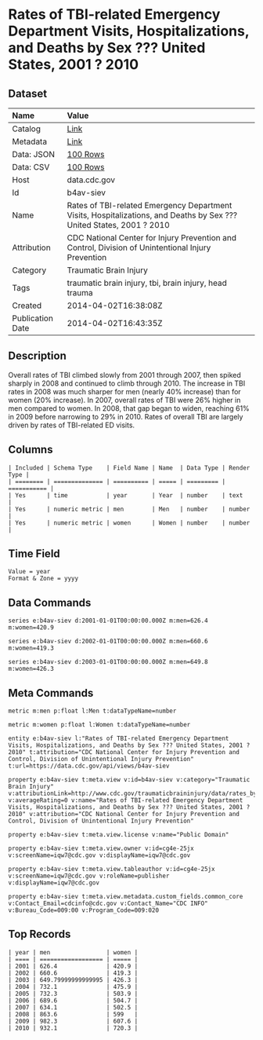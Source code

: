 # Rates of TBI-related Emergency Department Visits, Hospitalizations, and Deaths by Sex ??? United States, 2001 ? 2010

## Dataset

| Name | Value |
| :--- | :---- |
| Catalog | [Link](https://catalog.data.gov/dataset/rates-of-tbi-related-emergency-department-visits-hospitalizations-and-deaths-by-sex-united-408b7) |
| Metadata | [Link](https://data.cdc.gov/api/views/b4av-siev) |
| Data: JSON | [100 Rows](https://data.cdc.gov/api/views/b4av-siev/rows.json?max_rows=100) |
| Data: CSV | [100 Rows](https://data.cdc.gov/api/views/b4av-siev/rows.csv?max_rows=100) |
| Host | data.cdc.gov |
| Id | b4av-siev |
| Name | Rates of TBI-related Emergency Department Visits, Hospitalizations, and Deaths by Sex ??? United States, 2001 ? 2010 |
| Attribution | CDC National Center for Injury Prevention and Control, Division of Unintentional Injury Prevention |
| Category | Traumatic Brain Injury |
| Tags | traumatic brain injury, tbi, brain injury, head trauma |
| Created | 2014-04-02T16:38:08Z |
| Publication Date | 2014-04-02T16:43:35Z |

## Description

Overall rates of TBI climbed slowly from 2001 through 2007, then spiked sharply in 2008 and continued to climb through 2010.  The increase in TBI rates in 2008 was much sharper for men (nearly 40% increase) than for women (20% increase).  In 2007, overall rates of TBI were 26% higher in men compared to women.  In 2008, that gap began to widen, reaching 61% in 2009 before narrowing to 29% in 2010.  Rates of overall TBI are largely driven by rates of TBI-related ED visits.

## Columns

```ls
| Included | Schema Type    | Field Name | Name  | Data Type | Render Type |
| ======== | ============== | ========== | ===== | ========= | =========== |
| Yes      | time           | year       | Year  | number    | text        |
| Yes      | numeric metric | men        | Men   | number    | number      |
| Yes      | numeric metric | women      | Women | number    | number      |
```

## Time Field

```ls
Value = year
Format & Zone = yyyy
```

## Data Commands

```ls
series e:b4av-siev d:2001-01-01T00:00:00.000Z m:men=626.4 m:women=420.9

series e:b4av-siev d:2002-01-01T00:00:00.000Z m:men=660.6 m:women=419.3

series e:b4av-siev d:2003-01-01T00:00:00.000Z m:men=649.8 m:women=426.3
```

## Meta Commands

```ls
metric m:men p:float l:Men t:dataTypeName=number

metric m:women p:float l:Women t:dataTypeName=number

entity e:b4av-siev l:"Rates of TBI-related Emergency Department Visits, Hospitalizations, and Deaths by Sex ??? United States, 2001 ? 2010" t:attribution="CDC National Center for Injury Prevention and Control, Division of Unintentional Injury Prevention" t:url=https://data.cdc.gov/api/views/b4av-siev

property e:b4av-siev t:meta.view v:id=b4av-siev v:category="Traumatic Brain Injury" v:attributionLink=http://www.cdc.gov/traumaticbraininjury/data/rates_bysex.html v:averageRating=0 v:name="Rates of TBI-related Emergency Department Visits, Hospitalizations, and Deaths by Sex ??? United States, 2001 ? 2010" v:attribution="CDC National Center for Injury Prevention and Control, Division of Unintentional Injury Prevention"

property e:b4av-siev t:meta.view.license v:name="Public Domain"

property e:b4av-siev t:meta.view.owner v:id=cg4e-25jx v:screenName=iqw7@cdc.gov v:displayName=iqw7@cdc.gov

property e:b4av-siev t:meta.view.tableauthor v:id=cg4e-25jx v:screenName=iqw7@cdc.gov v:roleName=publisher v:displayName=iqw7@cdc.gov

property e:b4av-siev t:meta.view.metadata.custom_fields.common_core v:Contact_Email=cdcinfo@cdc.gov v:Contact_Name="CDC INFO" v:Bureau_Code=009:00 v:Program_Code=009:020
```

## Top Records

```ls
| year | men                | women | 
| ==== | ================== | ===== | 
| 2001 | 626.4              | 420.9 | 
| 2002 | 660.6              | 419.3 | 
| 2003 | 649.79999999999995 | 426.3 | 
| 2004 | 732.1              | 475.9 | 
| 2005 | 732.3              | 503.9 | 
| 2006 | 689.6              | 504.7 | 
| 2007 | 634.1              | 502.5 | 
| 2008 | 863.6              | 599   | 
| 2009 | 982.3              | 607.6 | 
| 2010 | 932.1              | 720.3 | 
```